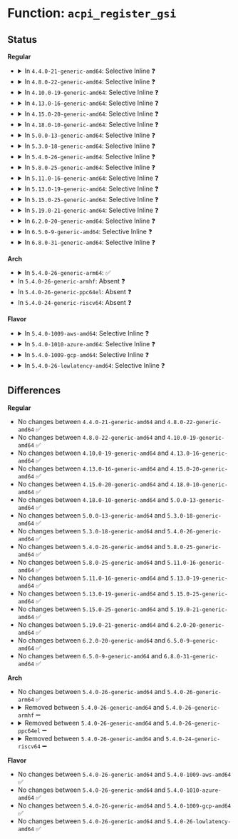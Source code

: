 # Function: <code>acpi_register_gsi</code>

## Status
<b>Regular</b>
<ul>
<li>
<details>
<summary>In <code>4.4.0-21-generic-amd64</code>: Selective Inline ❓</summary>

```c
int acpi_register_gsi(struct device * dev, u32 gsi, int trigger, int polarity)
```

```json
{
  "name": "acpi_register_gsi",
  "collision_type": "Unique Global",
  "inline_type": "Selective",
  "funcs": [
    {
      "addr": 18446744071579169968,
      "name": "acpi_register_gsi",
      "external": true,
      "loc": "arch/x86/kernel/acpi/boot.c:672",
      "file": "arch/x86/kernel/acpi/boot.c",
      "inline": "not declared, inlined",
      "caller_inline": [],
      "caller_func": [
        "drivers/acpi/pci_irq.c:acpi_pci_irq_enable",
        "drivers/char/hpet.c:hpet_resources",
        "drivers/char/hpet.c:hpet_open"
      ]
    }
  ],
  "symbols": [
    {
      "addr": 18446744071579169968,
      "name": "acpi_register_gsi",
      "section": ".text",
      "bind": "STB_GLOBAL",
      "size": 17
    }
  ]
}
```
</details>
</li>
<li>
<details>
<summary>In <code>4.8.0-22-generic-amd64</code>: Selective Inline ❓</summary>

```c
int acpi_register_gsi(struct device * dev, u32 gsi, int trigger, int polarity)
```

```json
{
  "name": "acpi_register_gsi",
  "collision_type": "Unique Global",
  "inline_type": "Selective",
  "funcs": [
    {
      "addr": 18446744071579170304,
      "name": "acpi_register_gsi",
      "external": true,
      "loc": "arch/x86/kernel/acpi/boot.c:679",
      "file": "arch/x86/kernel/acpi/boot.c",
      "inline": "not declared, inlined",
      "caller_inline": [],
      "caller_func": [
        "drivers/acpi/pci_irq.c:acpi_pci_irq_enable",
        "drivers/char/hpet.c:hpet_resources",
        "drivers/char/hpet.c:hpet_open"
      ]
    }
  ],
  "symbols": [
    {
      "addr": 18446744071579170304,
      "name": "acpi_register_gsi",
      "section": ".text",
      "bind": "STB_GLOBAL",
      "size": 17
    }
  ]
}
```
</details>
</li>
<li>
<details>
<summary>In <code>4.10.0-19-generic-amd64</code>: Selective Inline ❓</summary>

```c
int acpi_register_gsi(struct device * dev, u32 gsi, int trigger, int polarity)
```

```json
{
  "name": "acpi_register_gsi",
  "collision_type": "Unique Global",
  "inline_type": "Selective",
  "funcs": [
    {
      "addr": 18446744071579180544,
      "name": "acpi_register_gsi",
      "external": true,
      "loc": "arch/x86/kernel/acpi/boot.c:683",
      "file": "arch/x86/kernel/acpi/boot.c",
      "inline": "not declared, inlined",
      "caller_inline": [],
      "caller_func": [
        "drivers/acpi/pci_irq.c:acpi_pci_irq_enable",
        "drivers/char/hpet.c:hpet_resources",
        "drivers/char/hpet.c:hpet_open",
        "drivers/mailbox/pcc.c:acpi_pcc_probe"
      ]
    }
  ],
  "symbols": [
    {
      "addr": 18446744071579180544,
      "name": "acpi_register_gsi",
      "section": ".text",
      "bind": "STB_GLOBAL",
      "size": 17
    }
  ]
}
```
</details>
</li>
<li>
<details>
<summary>In <code>4.13.0-16-generic-amd64</code>: Selective Inline ❓</summary>

```c
int acpi_register_gsi(struct device * dev, u32 gsi, int trigger, int polarity)
```

```json
{
  "name": "acpi_register_gsi",
  "collision_type": "Unique Global",
  "inline_type": "Selective",
  "funcs": [
    {
      "addr": 18446744071579179296,
      "name": "acpi_register_gsi",
      "external": true,
      "loc": "arch/x86/kernel/acpi/boot.c:698",
      "file": "arch/x86/kernel/acpi/boot.c",
      "inline": "not declared, inlined",
      "caller_inline": [],
      "caller_func": [
        "drivers/acpi/pci_irq.c:acpi_pci_irq_enable",
        "drivers/char/hpet.c:hpet_open"
      ]
    }
  ],
  "symbols": [
    {
      "addr": 18446744071579179296,
      "name": "acpi_register_gsi",
      "section": ".text",
      "bind": "STB_GLOBAL",
      "size": 17
    }
  ]
}
```
</details>
</li>
<li>
<details>
<summary>In <code>4.15.0-20-generic-amd64</code>: Selective Inline ❓</summary>

```c
int acpi_register_gsi(struct device * dev, u32 gsi, int trigger, int polarity)
```

```json
{
  "name": "acpi_register_gsi",
  "collision_type": "Unique Global",
  "inline_type": "Selective",
  "funcs": [
    {
      "addr": 18446744071579194768,
      "name": "acpi_register_gsi",
      "external": true,
      "loc": "arch/x86/kernel/acpi/boot.c:716",
      "file": "arch/x86/kernel/acpi/boot.c",
      "inline": "not declared, inlined",
      "caller_inline": [],
      "caller_func": [
        "drivers/acpi/pci_irq.c:acpi_pci_irq_enable",
        "drivers/char/hpet.c:hpet_open"
      ]
    }
  ],
  "symbols": [
    {
      "addr": 18446744071579194768,
      "name": "acpi_register_gsi",
      "section": ".text",
      "bind": "STB_GLOBAL",
      "size": 23
    }
  ]
}
```
</details>
</li>
<li>
<details>
<summary>In <code>4.18.0-10-generic-amd64</code>: Selective Inline ❓</summary>

```c
int acpi_register_gsi(struct device * dev, u32 gsi, int trigger, int polarity)
```

```json
{
  "name": "acpi_register_gsi",
  "collision_type": "Unique Global",
  "inline_type": "Selective",
  "funcs": [
    {
      "addr": 18446744071579206688,
      "name": "acpi_register_gsi",
      "external": true,
      "loc": "arch/x86/kernel/acpi/boot.c:722",
      "file": "arch/x86/kernel/acpi/boot.c",
      "inline": "not declared, inlined",
      "caller_inline": [],
      "caller_func": [
        "drivers/acpi/pci_irq.c:acpi_pci_irq_enable",
        "drivers/char/hpet.c:hpet_open",
        "drivers/mailbox/pcc.c:acpi_pcc_probe"
      ]
    }
  ],
  "symbols": [
    {
      "addr": 18446744071579206688,
      "name": "acpi_register_gsi",
      "section": ".text",
      "bind": "STB_GLOBAL",
      "size": 23
    }
  ]
}
```
</details>
</li>
<li>
<details>
<summary>In <code>5.0.0-13-generic-amd64</code>: Selective Inline ❓</summary>

```c
int acpi_register_gsi(struct device * dev, u32 gsi, int trigger, int polarity)
```

```json
{
  "name": "acpi_register_gsi",
  "collision_type": "Unique Global",
  "inline_type": "Selective",
  "funcs": [
    {
      "addr": 18446744071579230272,
      "name": "acpi_register_gsi",
      "external": true,
      "loc": "arch/x86/kernel/acpi/boot.c:723",
      "file": "arch/x86/kernel/acpi/boot.c",
      "inline": "not declared, inlined",
      "caller_inline": [],
      "caller_func": [
        "drivers/acpi/pci_irq.c:acpi_pci_irq_enable",
        "drivers/acpi/pci_irq.c:acpi_pci_irq_enable",
        "drivers/char/hpet.c:hpet_open",
        "drivers/mailbox/pcc.c:acpi_pcc_probe"
      ]
    }
  ],
  "symbols": [
    {
      "addr": 18446744071579230272,
      "name": "acpi_register_gsi",
      "section": ".text",
      "bind": "STB_GLOBAL",
      "size": 23
    }
  ]
}
```
</details>
</li>
<li>
<details>
<summary>In <code>5.3.0-18-generic-amd64</code>: Selective Inline ❓</summary>

```c
int acpi_register_gsi(struct device * dev, u32 gsi, int trigger, int polarity)
```

```json
{
  "name": "acpi_register_gsi",
  "collision_type": "Unique Global",
  "inline_type": "Selective",
  "funcs": [
    {
      "addr": 18446744071579243600,
      "name": "acpi_register_gsi",
      "external": true,
      "loc": "arch/x86/kernel/acpi/boot.c:706",
      "file": "arch/x86/kernel/acpi/boot.c",
      "inline": "not declared, inlined",
      "caller_inline": [],
      "caller_func": [
        "drivers/acpi/pci_irq.c:acpi_pci_irq_enable",
        "drivers/acpi/pci_irq.c:acpi_pci_irq_enable",
        "drivers/char/hpet.c:hpet_open",
        "drivers/mailbox/pcc.c:acpi_pcc_probe"
      ]
    }
  ],
  "symbols": [
    {
      "addr": 18446744071579243600,
      "name": "acpi_register_gsi",
      "section": ".text",
      "bind": "STB_GLOBAL",
      "size": 23
    }
  ]
}
```
</details>
</li>
<li>
<details>
<summary>In <code>5.4.0-26-generic-amd64</code>: Selective Inline ❓</summary>

```c
int acpi_register_gsi(struct device * dev, u32 gsi, int trigger, int polarity)
```

```json
{
  "name": "acpi_register_gsi",
  "collision_type": "Unique Global",
  "inline_type": "Selective",
  "funcs": [
    {
      "addr": 18446744071579245792,
      "name": "acpi_register_gsi",
      "external": true,
      "loc": "arch/x86/kernel/acpi/boot.c:706",
      "file": "arch/x86/kernel/acpi/boot.c",
      "inline": "not declared, inlined",
      "caller_inline": [],
      "caller_func": [
        "drivers/acpi/pci_irq.c:acpi_pci_irq_enable",
        "drivers/acpi/pci_irq.c:acpi_pci_irq_enable",
        "drivers/char/hpet.c:hpet_open",
        "drivers/mailbox/pcc.c:acpi_pcc_probe"
      ]
    }
  ],
  "symbols": [
    {
      "addr": 18446744071579245792,
      "name": "acpi_register_gsi",
      "section": ".text",
      "bind": "STB_GLOBAL",
      "size": 23
    }
  ]
}
```
</details>
</li>
<li>
<details>
<summary>In <code>5.8.0-25-generic-amd64</code>: Selective Inline ❓</summary>

```c
int acpi_register_gsi(struct device * dev, u32 gsi, int trigger, int polarity)
```

```json
{
  "name": "acpi_register_gsi",
  "collision_type": "Unique Global",
  "inline_type": "Selective",
  "funcs": [
    {
      "addr": 18446744071579270272,
      "name": "acpi_register_gsi",
      "external": true,
      "loc": "arch/x86/kernel/acpi/boot.c:707",
      "file": "arch/x86/kernel/acpi/boot.c",
      "inline": "not declared, inlined",
      "caller_inline": [],
      "caller_func": [
        "drivers/acpi/pci_irq.c:acpi_pci_irq_enable",
        "drivers/acpi/pci_irq.c:acpi_pci_irq_enable",
        "drivers/char/hpet.c:hpet_resources",
        "drivers/char/hpet.c:hpet_timer_set_irq",
        "drivers/mailbox/pcc.c:pcc_parse_subspace_irq"
      ]
    }
  ],
  "symbols": [
    {
      "addr": 18446744071579270272,
      "name": "acpi_register_gsi",
      "section": ".text",
      "bind": "STB_GLOBAL",
      "size": 23
    }
  ]
}
```
</details>
</li>
<li>
<details>
<summary>In <code>5.11.0-16-generic-amd64</code>: Selective Inline ❓</summary>

```c
int acpi_register_gsi(struct device * dev, u32 gsi, int trigger, int polarity)
```

```json
{
  "name": "acpi_register_gsi",
  "collision_type": "Unique Global",
  "inline_type": "Selective",
  "funcs": [
    {
      "addr": 18446744071579277696,
      "name": "acpi_register_gsi",
      "external": true,
      "loc": "arch/x86/kernel/acpi/boot.c:707",
      "file": "arch/x86/kernel/acpi/boot.c",
      "inline": "not declared, inlined",
      "caller_inline": [],
      "caller_func": [
        "drivers/acpi/pci_irq.c:acpi_pci_irq_enable",
        "drivers/acpi/pci_irq.c:acpi_pci_irq_enable",
        "drivers/char/hpet.c:hpet_resources",
        "drivers/char/hpet.c:hpet_timer_set_irq",
        "drivers/mailbox/pcc.c:pcc_parse_subspace_irq"
      ]
    }
  ],
  "symbols": [
    {
      "addr": 18446744071579277696,
      "name": "acpi_register_gsi",
      "section": ".text",
      "bind": "STB_GLOBAL",
      "size": 23
    }
  ]
}
```
</details>
</li>
<li>
<details>
<summary>In <code>5.13.0-19-generic-amd64</code>: Selective Inline ❓</summary>

```c
int acpi_register_gsi(struct device * dev, u32 gsi, int trigger, int polarity)
```

```json
{
  "name": "acpi_register_gsi",
  "collision_type": "Unique Global",
  "inline_type": "Selective",
  "funcs": [
    {
      "addr": 18446744071579280480,
      "name": "acpi_register_gsi",
      "external": true,
      "loc": "arch/x86/kernel/acpi/boot.c:707",
      "file": "arch/x86/kernel/acpi/boot.c",
      "inline": "not declared, inlined",
      "caller_inline": [],
      "caller_func": [
        "drivers/acpi/pci_irq.c:acpi_pci_irq_enable",
        "drivers/acpi/pci_irq.c:acpi_pci_irq_enable",
        "drivers/char/hpet.c:hpet_resources",
        "drivers/char/hpet.c:hpet_timer_set_irq",
        "drivers/mailbox/pcc.c:acpi_pcc_probe"
      ]
    }
  ],
  "symbols": [
    {
      "addr": 18446744071579280480,
      "name": "acpi_register_gsi",
      "section": ".text",
      "bind": "STB_GLOBAL",
      "size": 23
    }
  ]
}
```
</details>
</li>
<li>
<details>
<summary>In <code>5.15.0-25-generic-amd64</code>: Selective Inline ❓</summary>

```c
int acpi_register_gsi(struct device * dev, u32 gsi, int trigger, int polarity)
```

```json
{
  "name": "acpi_register_gsi",
  "collision_type": "Unique Global",
  "inline_type": "Selective",
  "funcs": [
    {
      "addr": 18446744071579323552,
      "name": "acpi_register_gsi",
      "external": true,
      "loc": "arch/x86/kernel/acpi/boot.c:705",
      "file": "arch/x86/kernel/acpi/boot.c",
      "inline": "not declared, inlined",
      "caller_inline": [],
      "caller_func": [
        "drivers/acpi/pci_irq.c:acpi_pci_irq_enable",
        "drivers/acpi/pci_irq.c:acpi_pci_irq_enable",
        "drivers/dma/acpi-dma.c:acpi_dma_parse_resource_group",
        "drivers/char/hpet.c:hpet_resources",
        "drivers/char/hpet.c:hpet_timer_set_irq",
        "drivers/clocksource/hyperv_timer.c:hv_stimer_alloc",
        "drivers/mailbox/pcc.c:acpi_pcc_probe"
      ]
    }
  ],
  "symbols": [
    {
      "addr": 18446744071579323552,
      "name": "acpi_register_gsi",
      "section": ".text",
      "bind": "STB_GLOBAL",
      "size": 23
    }
  ]
}
```
</details>
</li>
<li>
<details>
<summary>In <code>5.19.0-21-generic-amd64</code>: Selective Inline ❓</summary>

```c
int acpi_register_gsi(struct device * dev, u32 gsi, int trigger, int polarity)
```

```json
{
  "name": "acpi_register_gsi",
  "collision_type": "Unique Global",
  "inline_type": "Selective",
  "funcs": [
    {
      "addr": 18446744071579383518,
      "name": "acpi_register_gsi",
      "external": true,
      "loc": "arch/x86/kernel/acpi/boot.c:773",
      "file": "arch/x86/kernel/acpi/boot.c",
      "inline": "not declared, inlined",
      "caller_inline": [
        "arch/x86/kernel/acpi/boot.c:acpi_gsi_to_irq"
      ],
      "caller_func": [
        "drivers/acpi/resource.c:acpi_dev_get_irqresource",
        "drivers/acpi/pci_irq.c:acpi_pci_irq_enable",
        "drivers/acpi/pci_irq.c:acpi_pci_irq_enable",
        "drivers/dma/acpi-dma.c:acpi_dma_parse_resource_group",
        "drivers/char/hpet.c:hpet_resources",
        "drivers/char/hpet.c:hpet_timer_set_irq",
        "drivers/clocksource/hyperv_timer.c:hv_stimer_alloc",
        "drivers/mailbox/pcc.c:pcc_mbox_probe"
      ]
    }
  ],
  "symbols": [
    {
      "addr": 18446744071579383264,
      "name": "acpi_register_gsi",
      "section": ".text",
      "bind": "STB_GLOBAL",
      "size": 35
    }
  ]
}
```
</details>
</li>
<li>
<details>
<summary>In <code>6.2.0-20-generic-amd64</code>: Selective Inline ❓</summary>

```c
int acpi_register_gsi(struct device * dev, u32 gsi, int trigger, int polarity)
```

```json
{
  "name": "acpi_register_gsi",
  "collision_type": "Unique Global",
  "inline_type": "Selective",
  "funcs": [
    {
      "addr": 18446744071579460638,
      "name": "acpi_register_gsi",
      "external": true,
      "loc": "arch/x86/kernel/acpi/boot.c:786",
      "file": "arch/x86/kernel/acpi/boot.c",
      "inline": "not declared, inlined",
      "caller_inline": [
        "arch/x86/kernel/acpi/boot.c:acpi_gsi_to_irq"
      ],
      "caller_func": [
        "drivers/acpi/resource.c:acpi_dev_get_irqresource",
        "drivers/acpi/pci_irq.c:acpi_pci_irq_enable",
        "drivers/acpi/pci_irq.c:acpi_pci_irq_enable",
        "drivers/dma/acpi-dma.c:acpi_dma_parse_resource_group",
        "drivers/char/hpet.c:hpet_resources",
        "drivers/char/hpet.c:hpet_open",
        "drivers/clocksource/hyperv_timer.c:hv_stimer_alloc",
        "drivers/mailbox/pcc.c:pcc_mbox_probe"
      ]
    }
  ],
  "symbols": [
    {
      "addr": 18446744071579460352,
      "name": "acpi_register_gsi",
      "section": ".text",
      "bind": "STB_GLOBAL",
      "size": 35
    }
  ]
}
```
</details>
</li>
<li>
<details>
<summary>In <code>6.5.0-9-generic-amd64</code>: Selective Inline ❓</summary>

```c
int acpi_register_gsi(struct device * dev, u32 gsi, int trigger, int polarity)
```

```json
{
  "name": "acpi_register_gsi",
  "collision_type": "Unique Global",
  "inline_type": "Selective",
  "funcs": [
    {
      "addr": 18446744071579473212,
      "name": "acpi_register_gsi",
      "external": true,
      "loc": "arch/x86/kernel/acpi/boot.c:795",
      "file": "arch/x86/kernel/acpi/boot.c",
      "inline": "not declared, inlined",
      "caller_inline": [
        "arch/x86/kernel/acpi/boot.c:acpi_gsi_to_irq"
      ],
      "caller_func": [
        "drivers/acpi/resource.c:acpi_dev_get_irqresource",
        "drivers/acpi/pci_irq.c:acpi_pci_irq_enable",
        "drivers/acpi/pci_irq.c:acpi_pci_irq_enable",
        "drivers/dma/acpi-dma.c:acpi_dma_parse_resource_group",
        "drivers/char/hpet.c:hpet_resources",
        "drivers/char/hpet.c:hpet_open",
        "drivers/clocksource/hyperv_timer.c:hv_stimer_alloc",
        "drivers/mailbox/pcc.c:pcc_mbox_probe"
      ]
    }
  ],
  "symbols": [
    {
      "addr": 18446744071579472928,
      "name": "acpi_register_gsi",
      "section": ".text",
      "bind": "STB_GLOBAL",
      "size": 35
    }
  ]
}
```
</details>
</li>
<li>
<details>
<summary>In <code>6.8.0-31-generic-amd64</code>: Selective Inline ❓</summary>

```c
int acpi_register_gsi(struct device * dev, u32 gsi, int trigger, int polarity)
```

```json
{
  "name": "acpi_register_gsi",
  "collision_type": "Unique Global",
  "inline_type": "Selective",
  "funcs": [
    {
      "addr": 18446744071579503996,
      "name": "acpi_register_gsi",
      "external": true,
      "loc": "arch/x86/kernel/acpi/boot.c:804",
      "file": "arch/x86/kernel/acpi/boot.c",
      "inline": "not declared, inlined",
      "caller_inline": [
        "arch/x86/kernel/acpi/boot.c:acpi_gsi_to_irq"
      ],
      "caller_func": [
        "drivers/acpi/resource.c:acpi_dev_get_irqresource",
        "drivers/acpi/pci_irq.c:acpi_pci_irq_enable",
        "drivers/acpi/pci_irq.c:acpi_pci_irq_enable",
        "drivers/dma/acpi-dma.c:acpi_dma_parse_resource_group",
        "drivers/char/hpet.c:hpet_resources",
        "drivers/char/hpet.c:hpet_open",
        "drivers/clocksource/hyperv_timer.c:hv_stimer_alloc",
        "drivers/mailbox/pcc.c:pcc_mbox_probe"
      ]
    }
  ],
  "symbols": [
    {
      "addr": 18446744071579503712,
      "name": "acpi_register_gsi",
      "section": ".text",
      "bind": "STB_GLOBAL",
      "size": 35
    }
  ]
}
```
</details>
</li>
</ul>
<b>Arch</b>
<ul>
<li>
<details>
<summary>In <code>5.4.0-26-generic-arm64</code>: ✅</summary>

```c
int acpi_register_gsi(struct device * dev, u32 gsi, int trigger, int polarity)
```

```json
{
  "name": "acpi_register_gsi",
  "collision_type": "Unique Global",
  "inline_type": "No",
  "funcs": [
    {
      "addr": 18446603336497479808,
      "name": "acpi_register_gsi",
      "external": true,
      "loc": "drivers/acpi/irq.c:51",
      "file": "drivers/acpi/irq.c",
      "inline": "seen, unknown",
      "caller_inline": [],
      "caller_func": [
        "arch/arm/xen/enlighten.c:xen_guest_init",
        "drivers/irqchip/irq-gic.c:gic_v2_acpi_init",
        "drivers/irqchip/irq-gic-v3.c:gic_acpi_init",
        "drivers/acpi/pci_irq.c:acpi_pci_irq_enable",
        "drivers/acpi/arm64/iort.c:acpi_iort_register_irq",
        "drivers/acpi/arm64/gtdt.c:map_gt_gsi",
        "drivers/mailbox/pcc.c:acpi_pcc_probe"
      ]
    }
  ],
  "symbols": [
    {
      "addr": 18446603336497479808,
      "name": "acpi_register_gsi",
      "section": ".text",
      "bind": "STB_GLOBAL",
      "size": 172
    }
  ]
}
```
</details>
</li>
<li>
In <code>5.4.0-26-generic-armhf</code>: Absent ❓
</li>
<li>
In <code>5.4.0-26-generic-ppc64el</code>: Absent ❓
</li>
<li>
In <code>5.4.0-24-generic-riscv64</code>: Absent ❓
</li>
</ul>
<b>Flavor</b>
<ul>
<li>
<details>
<summary>In <code>5.4.0-1009-aws-amd64</code>: Selective Inline ❓</summary>

```c
int acpi_register_gsi(struct device * dev, u32 gsi, int trigger, int polarity)
```

```json
{
  "name": "acpi_register_gsi",
  "collision_type": "Unique Global",
  "inline_type": "Selective",
  "funcs": [
    {
      "addr": 18446744071579244640,
      "name": "acpi_register_gsi",
      "external": true,
      "loc": "arch/x86/kernel/acpi/boot.c:706",
      "file": "arch/x86/kernel/acpi/boot.c",
      "inline": "not declared, inlined",
      "caller_inline": [],
      "caller_func": [
        "drivers/acpi/pci_irq.c:acpi_pci_irq_enable",
        "drivers/acpi/pci_irq.c:acpi_pci_irq_enable",
        "drivers/char/hpet.c:hpet_open",
        "drivers/mailbox/pcc.c:acpi_pcc_probe"
      ]
    }
  ],
  "symbols": [
    {
      "addr": 18446744071579244640,
      "name": "acpi_register_gsi",
      "section": ".text",
      "bind": "STB_GLOBAL",
      "size": 23
    }
  ]
}
```
</details>
</li>
<li>
<details>
<summary>In <code>5.4.0-1010-azure-amd64</code>: Selective Inline ❓</summary>

```c
int acpi_register_gsi(struct device * dev, u32 gsi, int trigger, int polarity)
```

```json
{
  "name": "acpi_register_gsi",
  "collision_type": "Unique Global",
  "inline_type": "Selective",
  "funcs": [
    {
      "addr": 18446744071579180080,
      "name": "acpi_register_gsi",
      "external": true,
      "loc": "arch/x86/kernel/acpi/boot.c:706",
      "file": "arch/x86/kernel/acpi/boot.c",
      "inline": "not declared, inlined",
      "caller_inline": [],
      "caller_func": [
        "drivers/acpi/pci_irq.c:acpi_pci_irq_enable",
        "drivers/acpi/pci_irq.c:acpi_pci_irq_enable",
        "drivers/char/hpet.c:hpet_open",
        "drivers/mailbox/pcc.c:acpi_pcc_probe"
      ]
    }
  ],
  "symbols": [
    {
      "addr": 18446744071579180080,
      "name": "acpi_register_gsi",
      "section": ".text",
      "bind": "STB_GLOBAL",
      "size": 23
    }
  ]
}
```
</details>
</li>
<li>
<details>
<summary>In <code>5.4.0-1009-gcp-amd64</code>: Selective Inline ❓</summary>

```c
int acpi_register_gsi(struct device * dev, u32 gsi, int trigger, int polarity)
```

```json
{
  "name": "acpi_register_gsi",
  "collision_type": "Unique Global",
  "inline_type": "Selective",
  "funcs": [
    {
      "addr": 18446744071579245696,
      "name": "acpi_register_gsi",
      "external": true,
      "loc": "arch/x86/kernel/acpi/boot.c:706",
      "file": "arch/x86/kernel/acpi/boot.c",
      "inline": "not declared, inlined",
      "caller_inline": [],
      "caller_func": [
        "drivers/acpi/pci_irq.c:acpi_pci_irq_enable",
        "drivers/acpi/pci_irq.c:acpi_pci_irq_enable",
        "drivers/char/hpet.c:hpet_open",
        "drivers/mailbox/pcc.c:acpi_pcc_probe"
      ]
    }
  ],
  "symbols": [
    {
      "addr": 18446744071579245696,
      "name": "acpi_register_gsi",
      "section": ".text",
      "bind": "STB_GLOBAL",
      "size": 23
    }
  ]
}
```
</details>
</li>
<li>
<details>
<summary>In <code>5.4.0-26-lowlatency-amd64</code>: Selective Inline ❓</summary>

```c
int acpi_register_gsi(struct device * dev, u32 gsi, int trigger, int polarity)
```

```json
{
  "name": "acpi_register_gsi",
  "collision_type": "Unique Global",
  "inline_type": "Selective",
  "funcs": [
    {
      "addr": 18446744071579251264,
      "name": "acpi_register_gsi",
      "external": true,
      "loc": "arch/x86/kernel/acpi/boot.c:706",
      "file": "arch/x86/kernel/acpi/boot.c",
      "inline": "not declared, inlined",
      "caller_inline": [],
      "caller_func": [
        "drivers/acpi/pci_irq.c:acpi_pci_irq_enable",
        "drivers/acpi/pci_irq.c:acpi_pci_irq_enable",
        "drivers/char/hpet.c:hpet_open",
        "drivers/mailbox/pcc.c:acpi_pcc_probe"
      ]
    }
  ],
  "symbols": [
    {
      "addr": 18446744071579251264,
      "name": "acpi_register_gsi",
      "section": ".text",
      "bind": "STB_GLOBAL",
      "size": 23
    }
  ]
}
```
</details>
</li>
</ul>

## Differences
<b>Regular</b>
<ul>
<li>
No changes between <code>4.4.0-21-generic-amd64</code> and <code>4.8.0-22-generic-amd64</code> ✅
</li>
<li>
No changes between <code>4.8.0-22-generic-amd64</code> and <code>4.10.0-19-generic-amd64</code> ✅
</li>
<li>
No changes between <code>4.10.0-19-generic-amd64</code> and <code>4.13.0-16-generic-amd64</code> ✅
</li>
<li>
No changes between <code>4.13.0-16-generic-amd64</code> and <code>4.15.0-20-generic-amd64</code> ✅
</li>
<li>
No changes between <code>4.15.0-20-generic-amd64</code> and <code>4.18.0-10-generic-amd64</code> ✅
</li>
<li>
No changes between <code>4.18.0-10-generic-amd64</code> and <code>5.0.0-13-generic-amd64</code> ✅
</li>
<li>
No changes between <code>5.0.0-13-generic-amd64</code> and <code>5.3.0-18-generic-amd64</code> ✅
</li>
<li>
No changes between <code>5.3.0-18-generic-amd64</code> and <code>5.4.0-26-generic-amd64</code> ✅
</li>
<li>
No changes between <code>5.4.0-26-generic-amd64</code> and <code>5.8.0-25-generic-amd64</code> ✅
</li>
<li>
No changes between <code>5.8.0-25-generic-amd64</code> and <code>5.11.0-16-generic-amd64</code> ✅
</li>
<li>
No changes between <code>5.11.0-16-generic-amd64</code> and <code>5.13.0-19-generic-amd64</code> ✅
</li>
<li>
No changes between <code>5.13.0-19-generic-amd64</code> and <code>5.15.0-25-generic-amd64</code> ✅
</li>
<li>
No changes between <code>5.15.0-25-generic-amd64</code> and <code>5.19.0-21-generic-amd64</code> ✅
</li>
<li>
No changes between <code>5.19.0-21-generic-amd64</code> and <code>6.2.0-20-generic-amd64</code> ✅
</li>
<li>
No changes between <code>6.2.0-20-generic-amd64</code> and <code>6.5.0-9-generic-amd64</code> ✅
</li>
<li>
No changes between <code>6.5.0-9-generic-amd64</code> and <code>6.8.0-31-generic-amd64</code> ✅
</li>
</ul>
<b>Arch</b>
<ul>
<li>
No changes between <code>5.4.0-26-generic-amd64</code> and <code>5.4.0-26-generic-arm64</code> ✅
</li>
<li>
<details>
<summary>Removed between <code>5.4.0-26-generic-amd64</code> and <code>5.4.0-26-generic-armhf</code> ➖</summary>

```c
int acpi_register_gsi(struct device * dev, u32 gsi, int trigger, int polarity)
```
</details>
</li>
<li>
<details>
<summary>Removed between <code>5.4.0-26-generic-amd64</code> and <code>5.4.0-26-generic-ppc64el</code> ➖</summary>

```c
int acpi_register_gsi(struct device * dev, u32 gsi, int trigger, int polarity)
```
</details>
</li>
<li>
<details>
<summary>Removed between <code>5.4.0-26-generic-amd64</code> and <code>5.4.0-24-generic-riscv64</code> ➖</summary>

```c
int acpi_register_gsi(struct device * dev, u32 gsi, int trigger, int polarity)
```
</details>
</li>
</ul>
<b>Flavor</b>
<ul>
<li>
No changes between <code>5.4.0-26-generic-amd64</code> and <code>5.4.0-1009-aws-amd64</code> ✅
</li>
<li>
No changes between <code>5.4.0-26-generic-amd64</code> and <code>5.4.0-1010-azure-amd64</code> ✅
</li>
<li>
No changes between <code>5.4.0-26-generic-amd64</code> and <code>5.4.0-1009-gcp-amd64</code> ✅
</li>
<li>
No changes between <code>5.4.0-26-generic-amd64</code> and <code>5.4.0-26-lowlatency-amd64</code> ✅
</li>
</ul>
